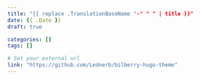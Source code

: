 ```yaml
---
title: "{{ replace .TranslationBaseName "-" " " | title }}"
date: {{ .Date }}
draft: true

categories: []
tags: []

# Set your external url
link: "https://github.com/Lednerb/bilberry-hugo-theme"
---
```

